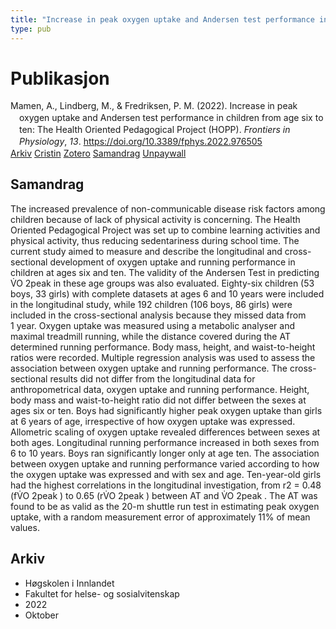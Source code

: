 ```yaml
---
title: "Increase in peak oxygen uptake and Andersen test performance in children from age six to ten: The Health Oriented Pedagogical Project (HOPP)"
type: pub
---
```

<h1>Publikasjon</h1>
<article id="csl-bib-container-XM35VB9X" class="csl-bib-container">
  <div class="csl-bib-body" style="line-height: 1.35; padding-left: 1em; text-indent:-1em;">
  <div class="csl-entry">Mamen, A., Lindberg, M., &amp; Fredriksen, P. M. (2022). Increase in peak oxygen uptake and Andersen test performance in children from age six to ten: The Health Oriented Pedagogical Project (HOPP). <i>Frontiers in Physiology</i>, <i>13</i>. <a href="https://doi.org/10.3389/fphys.2022.976505">https://doi.org/10.3389/fphys.2022.976505</a></div>
</div>
  <div class="csl-bib-buttons">
    <a href="#taxonomy-article-XM35VB9X" class="csl-bib-button">Arkiv</a>
    <a href="https://app.cristin.no/results/show.jsf?id=2065387" alt="Cristin URL" class="csl-bib-button">Cristin</a>
    <a href="http://zotero.org/groups/5022929/items/XM35VB9X" alt="Zotero URL" class="csl-bib-button">Zotero</a>
    <a href="#abstract-article-XM35VB9X" class="csl-bib-button">Samandrag</a>
    <a href="https://www.frontiersin.org/articles/10.3389/fphys.2022.976505/pdf" class="csl-bib-button">Unpaywall</a>
  </div>
  <div id="csl-bib-meta-container-XM35VB9X"></div>
</article>
<div id="csl-bib-meta-XM35VB9X" class="csl-bib-meta">
  <article id="abstract-article-XM35VB9X" class="abstract-article">
    <h1>Samandrag</h1>
    The increased prevalence of non-communicable disease risk factors among children because of lack of physical activity is concerning. The Health Oriented Pedagogical Project was set up to combine learning activities and physical activity, thus reducing sedentariness during school time. The current study aimed to measure and describe the longitudinal and cross-sectional development of oxygen uptake and running performance in children at ages six and ten. The validity of the Andersen Test in predicting V̇O 2peak in these age groups was also evaluated. Eighty-six children (53 boys, 33 girls) with complete datasets at ages 6 and 10 years were included in the longitudinal study, while 192 children (106 boys, 86 girls) were included in the cross-sectional analysis because they missed data from 1 year. Oxygen uptake was measured using a metabolic analyser and maximal treadmill running, while the distance covered during the AT determined running performance. Body mass, height, and waist-to-height ratios were recorded. Multiple regression analysis was used to assess the association between oxygen uptake and running performance. The cross-sectional results did not differ from the longitudinal data for anthropometrical data, oxygen uptake and running performance. Height, body mass and waist-to-height ratio did not differ between the sexes at ages six or ten. Boys had significantly higher peak oxygen uptake than girls at 6 years of age, irrespective of how oxygen uptake was expressed. Allometric scaling of oxygen uptake revealed differences between sexes at both ages. Longitudinal running performance increased in both sexes from 6 to 10 years. Boys ran significantly longer only at age ten. The association between oxygen uptake and running performance varied according to how the oxygen uptake was expressed and with sex and age. Ten-year-old girls had the highest correlations in the longitudinal investigation, from r2 = 0.48 (fV̇O 2peak ) to 0.65 (rV̇O 2peak ) between AT and V̇O 2peak . The AT was found to be as valid as the 20-m shuttle run test in estimating peak oxygen uptake, with a random measurement error of approximately 11% of mean values.
  </article>
  <article id="taxonomy-article-XM35VB9X" class="taxonomy-article">
    <h1>Arkiv</h1>
    <ul>
      <li>Høgskolen i Innlandet</li>
      <li>Fakultet for helse- og sosialvitenskap</li>
      <li>2022</li>
      <li>Oktober</li>
    </ul>
  </article>
</div>
